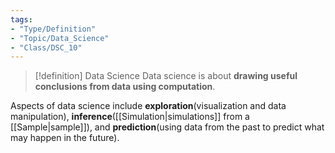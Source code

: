 ```yaml
---
tags:
- "Type/Definition"
- "Topic/Data_Science"
- "Class/DSC_10"
---
```


> [!definition] Data Science
> Data science is about **drawing useful conclusions from data using computation**.

Aspects of data science include **exploration**(visualization and data manipulation), **inference**([[Simulation|simulations]] from a [[Sample|sample]]), and **prediction**(using data from the past to predict what may happen in the future). 
